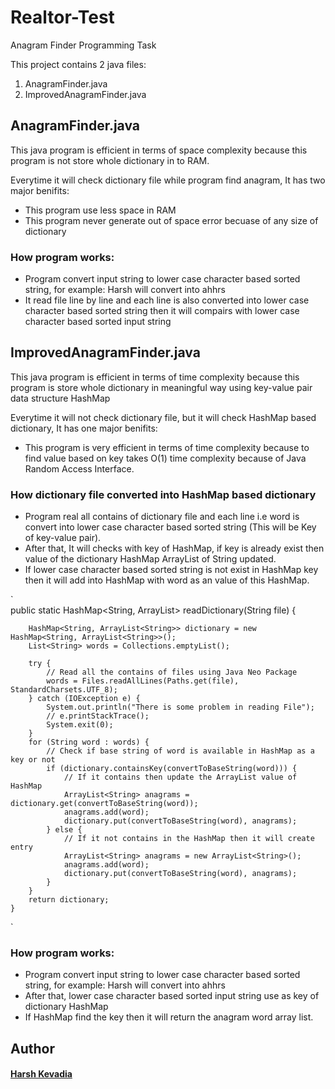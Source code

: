 # Realtor-Test
Anagram Finder Programming Task

This project contains 2 java files:
1. AnagramFinder.java
2. ImprovedAnagramFinder.java

## AnagramFinder.java
This java program is efficient in terms of space complexity because this program is not store whole dictionary in to RAM.

Everytime it will check dictionary file while program find anagram, It has two major benifits:
- This program use less space in RAM
- This program never generate out of space error becuase of any size of dictionary

### How program works:
- Program convert input string to lower case character based sorted string, for example: Harsh will convert into ahhrs
- It read file line by line and each line is also converted into lower case character based sorted string then it will compairs with lower case character based sorted input string

## ImprovedAnagramFinder.java
This java program is efficient in terms of time complexity because this program is store whole dictionary in meaningful way using key-value pair data structure HashMap

Everytime it will not check dictionary file, but it will check HashMap based dictionary, It has one major benifits:
- This program is very efficient in terms of time complexity because to find value based on key takes O(1) time complexity because of Java Random Access Interface.

### How dictionary file converted into HashMap based dictionary
- Program real all contains of dictionary file and each line i.e word is convert into lower case character based sorted string (This will be Key of key-value pair).
- After that, It will checks with key of HashMap, if key is already exist then value of the dictionary HashMap ArrayList of String updated.
- If lower case character based sorted string is not exist in HashMap key then it will add into HashMap with word as an value of this HashMap.

`	
	public static HashMap<String, ArrayList<String>> readDictionary(String file) {

		HashMap<String, ArrayList<String>> dictionary = new HashMap<String, ArrayList<String>>();
		List<String> words = Collections.emptyList();

		try {
			// Read all the contains of files using Java Neo Package
			words = Files.readAllLines(Paths.get(file), StandardCharsets.UTF_8);
		} catch (IOException e) {
			System.out.println("There is some problem in reading File");
			// e.printStackTrace();
			System.exit(0);
		}
		for (String word : words) {
			// Check if base string of word is available in HashMap as a key or not
			if (dictionary.containsKey(convertToBaseString(word))) {
				// If it contains then update the ArrayList value of HashMap
				ArrayList<String> anagrams = dictionary.get(convertToBaseString(word));
				anagrams.add(word);
				dictionary.put(convertToBaseString(word), anagrams);
			} else {
				// If it not contains in the HashMap then it will create entry
				ArrayList<String> anagrams = new ArrayList<String>();
				anagrams.add(word);
				dictionary.put(convertToBaseString(word), anagrams);
			}
		}
		return dictionary;
	}
`

### How program works:

- Program convert input string to lower case character based sorted string, for example: Harsh will convert into ahhrs
- After that, lower case character based sorted input string use as key of  dictionary HashMap
- If HashMap find the key then it will return the anagram word array list.

## Author

#### [Harsh Kevadia](https://www.linkedin.com/in/kevadiaharsh/)

